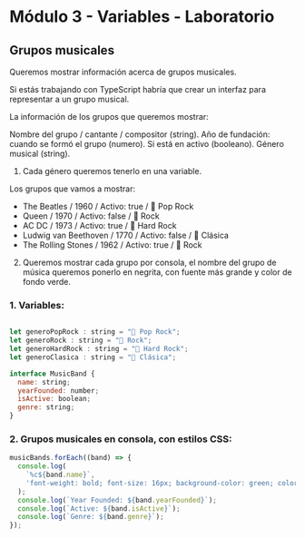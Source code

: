 # Módulo 3 - Variables - Laboratorio

## Grupos musicales

Queremos mostrar información acerca de grupos musicales.

Si estás trabajando con TypeScript habría que crear un interfaz para representar a un grupo musical.

La información de los grupos que queremos mostrar:

Nombre del grupo / cantante / compositor (string).
Año de fundación: cuando se formó el grupo (numero).
Si está en activo (booleano).
Género musical (string).

1. Cada género queremos tenerlo en una variable.

Los grupos que vamos a mostrar:

* The Beatles / 1960 / Activo: true / 🎵 Pop Rock
* Queen / 1970 / Activo: false / 🎸 Rock
* AC DC / 1973 / Activo: true / 🤘 Hard Rock
* Ludwig van Beethoven / 1770 / Activo: false / 🎼 Clásica
* The Rolling Stones / 1962 / Activo: true / 🎸 Rock

2. Queremos mostrar cada grupo por consola, el nombre del grupo de música queremos ponerlo en negrita, con fuente más grande y color de fondo verde.

### 1. Variables:

```javascript

let generoPopRock : string = "🎵 Pop Rock";
let generoRock : string = "🎸 Rock";
let generoHardRock : string = "🤘 Hard Rock";
let generoClasica : string = "🎼 Clásica";

interface MusicBand {
  name: string;
  yearFounded: number;
  isActive: boolean;
  genre: string;
}
```
### 2. Grupos musicales en consola, con estilos CSS:
```javascript
musicBands.forEach((band) => {
  console.log(
    `%c${band.name}`, 
    'font-weight: bold; font-size: 16px; background-color: green; color: white;'
  );
  console.log(`Year Founded: ${band.yearFounded}`);
  console.log(`Active: ${band.isActive}`);
  console.log(`Genre: ${band.genre}`);
});

```

